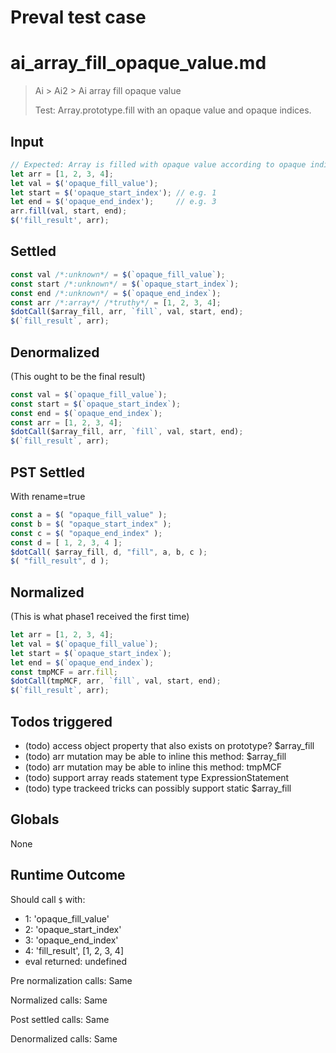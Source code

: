 # Preval test case

# ai_array_fill_opaque_value.md

> Ai > Ai2 > Ai array fill opaque value
>
> Test: Array.prototype.fill with an opaque value and opaque indices.

## Input

`````js filename=intro
// Expected: Array is filled with opaque value according to opaque indices.
let arr = [1, 2, 3, 4];
let val = $('opaque_fill_value');
let start = $('opaque_start_index'); // e.g. 1
let end = $('opaque_end_index');     // e.g. 3
arr.fill(val, start, end);
$('fill_result', arr);
`````


## Settled


`````js filename=intro
const val /*:unknown*/ = $(`opaque_fill_value`);
const start /*:unknown*/ = $(`opaque_start_index`);
const end /*:unknown*/ = $(`opaque_end_index`);
const arr /*:array*/ /*truthy*/ = [1, 2, 3, 4];
$dotCall($array_fill, arr, `fill`, val, start, end);
$(`fill_result`, arr);
`````


## Denormalized
(This ought to be the final result)

`````js filename=intro
const val = $(`opaque_fill_value`);
const start = $(`opaque_start_index`);
const end = $(`opaque_end_index`);
const arr = [1, 2, 3, 4];
$dotCall($array_fill, arr, `fill`, val, start, end);
$(`fill_result`, arr);
`````


## PST Settled
With rename=true

`````js filename=intro
const a = $( "opaque_fill_value" );
const b = $( "opaque_start_index" );
const c = $( "opaque_end_index" );
const d = [ 1, 2, 3, 4 ];
$dotCall( $array_fill, d, "fill", a, b, c );
$( "fill_result", d );
`````


## Normalized
(This is what phase1 received the first time)

`````js filename=intro
let arr = [1, 2, 3, 4];
let val = $(`opaque_fill_value`);
let start = $(`opaque_start_index`);
let end = $(`opaque_end_index`);
const tmpMCF = arr.fill;
$dotCall(tmpMCF, arr, `fill`, val, start, end);
$(`fill_result`, arr);
`````


## Todos triggered


- (todo) access object property that also exists on prototype? $array_fill
- (todo) arr mutation may be able to inline this method: $array_fill
- (todo) arr mutation may be able to inline this method: tmpMCF
- (todo) support array reads statement type ExpressionStatement
- (todo) type trackeed tricks can possibly support static $array_fill


## Globals


None


## Runtime Outcome


Should call `$` with:
 - 1: 'opaque_fill_value'
 - 2: 'opaque_start_index'
 - 3: 'opaque_end_index'
 - 4: 'fill_result', [1, 2, 3, 4]
 - eval returned: undefined

Pre normalization calls: Same

Normalized calls: Same

Post settled calls: Same

Denormalized calls: Same

